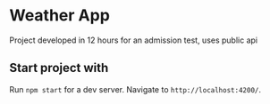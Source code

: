# Weather App 

 Project developed in 12 hours for an admission test, uses public api

## Start project with

Run `npm start` for a dev server. Navigate to `http://localhost:4200/`.


